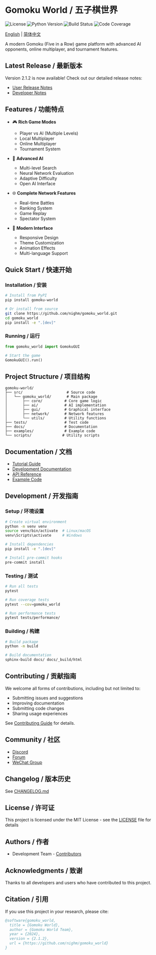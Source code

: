 # Gomoku World / 五子棋世界

![License](https://img.shields.io/github/license/nighm/gomoku_world)
![Python Version](https://img.shields.io/badge/python-3.8%2B-blue)
![Build Status](https://img.shields.io/github/workflow/status/nighm/gomoku_world/CI)
![Code Coverage](https://img.shields.io/codecov/c/github/nighm/gomoku_world)

[English](./README.md) | [简体中文](./README.zh-CN.md)

A modern Gomoku (Five in a Row) game platform with advanced AI opponents, online multiplayer, and tournament features.

## Latest Release / 最新版本

Version 2.1.2 is now available! Check out our detailed release notes:
- [User Release Notes](docs/release_notes/v2.1.2.user.md)
- [Developer Notes](docs/release_notes/v2.1.2.dev.md)

## Features / 功能特点

- 🎮 **Rich Game Modes**
  - Player vs AI (Multiple Levels)
  - Local Multiplayer
  - Online Multiplayer
  - Tournament System

- 🤖 **Advanced AI**
  - Multi-level Search
  - Neural Network Evaluation
  - Adaptive Difficulty
  - Open AI Interface

- 🌐 **Complete Network Features**
  - Real-time Battles
  - Ranking System
  - Game Replay
  - Spectator System

- 🎨 **Modern Interface**
  - Responsive Design
  - Theme Customization
  - Animation Effects
  - Multi-language Support

## Quick Start / 快速开始

### Installation / 安装

```bash
# Install from PyPI
pip install gomoku-world

# Or install from source
git clone https://github.com/nighm/gomoku_world.git
cd gomoku_world
pip install -e ".[dev]"
```

### Running / 运行

```python
from gomoku_world import GomokuGUI

# Start the game
GomokuGUI().run()
```

## Project Structure / 项目结构

```
gomoku-world/
├── src/                    # Source code
│   └── gomoku_world/       # Main package
│       ├── core/          # Core game logic
│       ├── ai/            # AI implementation
│       ├── gui/           # Graphical interface
│       ├── network/       # Network features
│       └── utils/         # Utility functions
├── tests/                 # Test code
├── docs/                  # Documentation
├── examples/              # Example code
└── scripts/              # Utility scripts
```

## Documentation / 文档

- [Tutorial Guide](docs/index.md)
- [Development Documentation](docs/README.md)
- [API Reference](https://docs.gomokuworld.com/api)
- [Example Code](examples/)

## Development / 开发指南

### Setup / 环境设置

```bash
# Create virtual environment
python -m venv venv
source venv/bin/activate  # Linux/macOS
venv\Scripts\activate     # Windows

# Install dependencies
pip install -e ".[dev]"

# Install pre-commit hooks
pre-commit install
```

### Testing / 测试

```bash
# Run all tests
pytest

# Run coverage tests
pytest --cov=gomoku_world

# Run performance tests
pytest tests/performance/
```

### Building / 构建

```bash
# Build package
python -m build

# Build documentation
sphinx-build docs/ docs/_build/html
```

## Contributing / 贡献指南

We welcome all forms of contributions, including but not limited to:

- Submitting issues and suggestions
- Improving documentation
- Submitting code changes
- Sharing usage experiences

See [Contributing Guide](CONTRIBUTING.md) for details.

## Community / 社区

- [Discord](https://discord.gg/gomokuworld)
- [Forum](https://forum.gomokuworld.com)
- [WeChat Group](https://gomokuworld.com/wechat)

## Changelog / 版本历史

See [CHANGELOG.md](CHANGELOG.md)

## License / 许可证

This project is licensed under the MIT License - see the [LICENSE](LICENSE) file for details

## Authors / 作者

- Development Team - [Contributors](https://github.com/nighm/gomoku_world/graphs/contributors)

## Acknowledgments / 致谢

Thanks to all developers and users who have contributed to this project.

## Citation / 引用

If you use this project in your research, please cite:

```bibtex
@software{gomoku_world,
  title = {Gomoku World},
  author = {Gomoku World Team},
  year = {2024},
  version = {2.1.2},
  url = {https://github.com/nighm/gomoku_world}
}
``` 